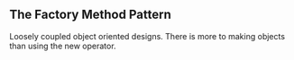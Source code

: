 ## The Factory Method Pattern 

Loosely coupled object oriented designs. There is more to making objects than using the 
new operator. 